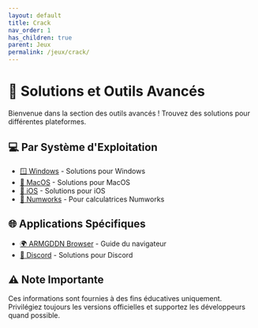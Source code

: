 ```yaml
---
layout: default
title: Crack
nav_order: 1
has_children: true
parent: Jeux
permalink: /jeux/crack/
---
```


# 🔧 Solutions et Outils Avancés

Bienvenue dans la section des outils avancés ! Trouvez des solutions pour différentes plateformes.

## 💻 Par Système d'Exploitation

- [🪟 Windows](Windows.md) - Solutions pour Windows
- [🍎 MacOS](MacOS.md) - Solutions pour MacOS
- [📱 iOS](iOS.md) - Solutions pour iOS
- [🧮 Numworks](Numworks.md) - Pour calculatrices Numworks

## 🌐 Applications Spécifiques

- [🌍 ARMGDDN Browser](ARMGDDN%20Browser.md) - Guide du navigateur
- [💬 Discord](Discord.md) - Solutions pour Discord

## ⚠️ Note Importante

Ces informations sont fournies à des fins éducatives uniquement. Privilégiez toujours les versions officielles et supportez les développeurs quand possible.